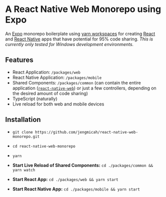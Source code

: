 # A React Native Web Monorepo using Expo

An [Expo](https://docs.expo.io/) monorepo boilerplate using [yarn workspaces](https://github.com/expo/expo/tree/master/packages/expo-yarn-workspaces) for creating [React](https://reactjs.org/docs/getting-started.html) and [React Native](https://reactnative.dev/docs/getting-started) apps that have potential for 95% code sharing. _This is currently only tested for Windows development environments._

## Features

- React Application: `/packages/web`
- React Native Application: `/packages/mobile`
- Shared Components: `/packages/common` (can contain the entire application ([`react-native-web`](https://github.com/necolas/react-native-web)) or just a few controllers, depending on the desired amount of code sharing)
- TypeScript (naturally)
- Live reload for both web and mobile devices

## Installation

- `git clone https://github.com/jengmicah/react-native-web-monorepo.git`
- `cd react-native-web-monorepo`
- `yarn`

- **Start Live Reload of Shared Components:** `cd ./packages/common && yarn watch`
- **Start React App:** `cd ./packages/web && yarn start`
- **Start React Native App:** `cd ./packages/mobile && yarn start`
